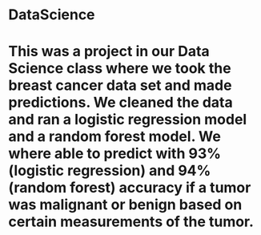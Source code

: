 # DataScience

# This was a project in our Data Science class where we took the breast cancer data set and made predictions. We cleaned the data and ran a logistic regression model and a random forest model. We where able to predict with 93%(logistic regression) and 94%(random forest) accuracy if a tumor was malignant or benign based on certain measurements of the tumor.

